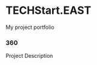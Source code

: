 # TECHStart.EAST
My project portfolio

### 360

<script src='//vizor.io/static/scripts/vizor-360-embed.js' data-vizorurl='//vizor.io/embed/joshuaparrales2020/the-project'></script>

Project Description

